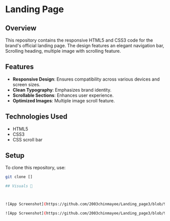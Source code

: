 # Landing Page

## Overview
This repository contains the responsive HTML5 and CSS3 code for the  brand's official landing page. The design features an elegant navigation bar, Scrolling heading, multiple image with scrolling feature.

## Features
- **Responsive Design**: Ensures compatibility across various devices and screen sizes.
- **Clean Typography**: Emphasizes brand identity.
- **Scrollable Sections**: Enhances user experience.
- **Optimized Images**: Multiple image scroll feature.

## Technologies Used
- HTML5
- CSS3
- CSS scroll bar


## Setup
To clone this repository, use:
```bash
git clone []

## Visuals 📸



![App Screenshot](https://github.com/2003chinmayee/Landing_page3/blob/9f6ee59a0256e1593f151bd382db2e72d404965a/photo1.png)

![App Screenshot](https://github.com/2003chinmayee/Landing_page3/blob/9f6ee59a0256e1593f151bd382db2e72d404965a/photo2.png)
